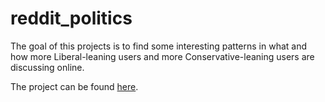 # reddit_politics

The goal of this projects is to find some interesting patterns in what and how more Liberal-leaning users and more Conservative-leaning users are discussing online.

The project can be found [here](https://rpubs.com/swerner1896/923305).
